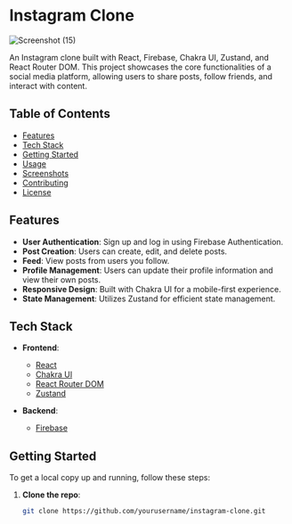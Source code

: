 # Instagram Clone

![Screenshot (15)](https://github.com/user-attachments/assets/665c9cdd-4770-4138-a298-a11f30de2ec1)



An Instagram clone built with React, Firebase, Chakra UI, Zustand, and React Router DOM. This project showcases the core functionalities of a social media platform, allowing users to share posts, follow friends, and interact with content.

## Table of Contents

- [Features](#features)
- [Tech Stack](#tech-stack)
- [Getting Started](#getting-started)
- [Usage](#usage)
- [Screenshots](#screenshots)
- [Contributing](#contributing)
- [License](#license)

## Features

- **User Authentication**: Sign up and log in using Firebase Authentication.
- **Post Creation**: Users can create, edit, and delete posts.
- **Feed**: View posts from users you follow.
- **Profile Management**: Users can update their profile information and view their own posts.
- **Responsive Design**: Built with Chakra UI for a mobile-first experience.
- **State Management**: Utilizes Zustand for efficient state management.

## Tech Stack

- **Frontend**: 
  - [React](https://reactjs.org/)
  - [Chakra UI](https://chakra-ui.com/)
  - [React Router DOM](https://reactrouter.com/)
  - [Zustand](https://github.com/pmndrs/zustand)

- **Backend**: 
  - [Firebase](https://firebase.google.com/)

## Getting Started

To get a local copy up and running, follow these steps:

1. **Clone the repo**:
   ```bash
   git clone https://github.com/yourusername/instagram-clone.git
